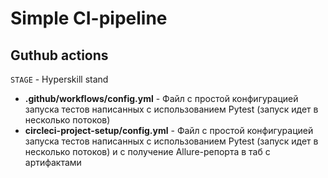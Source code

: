 # Simple CI-pipeline
 
## Guthub actions
```STAGE``` - Hyperskill stand
* **.github/workflows/config.yml** - Файл с простой конфигурацией запуска тестов написанных с использованием Pytest (запуск идет в несколько потоков)
* **circleci-project-setup/config.yml** - Файл с простой конфигурацией запуска тестов написанных с использованием Pytest (запуск идет в несколько потоков) и с получение Allure-репорта в таб с артифактами

